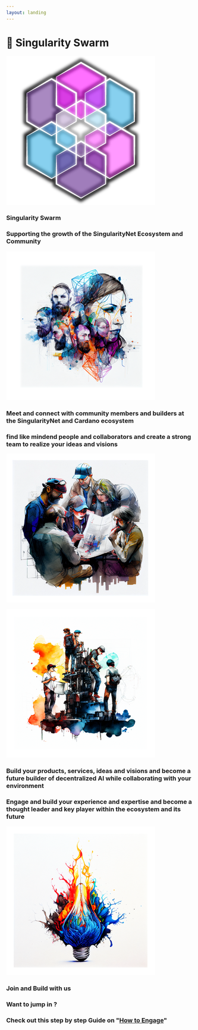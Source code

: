 ```yaml
---
layout: landing
---
```


# 💫 Singularity Swarm

![](.gitbook/assets/SnetSwarm)

### Singularity Swarm

### Supporting the growth of the SingularityNet Ecosystem and Community

![](.gitbook/assets/1)

### Meet and connect with community members and builders at the SingularityNet and Cardano ecosystem

### find like mindend people and collaborators and create a strong team to realize your ideas and visions

![](.gitbook/assets/2)

![](.gitbook/assets/3)

### Build your products, services, ideas and visions and become a future builder of decentralized AI while collaborating with your environment

### Engage and build your experience and expertise and become a thought leader and key player within the ecosystem and its future

![](.gitbook/assets/4)

### Join and Build with us

### Want to jump in ?

### Check out this step by step Guide on "[How to Engage](singularity-swarm/how-to-engage.md)"
